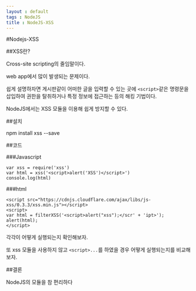 ```yaml
---
layout : default
tags : NodeJS
title : NodeJS-XSS
---
```


#Nodejs-XSS

##XSS란?

Cross-site scripting의 줄임말이다.

web app에서 많이 발생되는 문제이다.

쉽게 설명하자면 게시판같이 어떠한 글을 입력할 수 있는 곳에 `<script>`같은 명령문을 삽입하여 권한을 탈취하거나 특정 정보에 접근하는 등의 해킹 기법이다.

NodeJS에서는 XSS 모듈을 이용해 쉽게 방지할 수 있다.

##설치

npm install xss --save


##코드

###Javascript
```{javascript}
var xss = require('xss')
var html = xss('<script>alert('XSS')</script>')
console.log(html)
```

###html
```{html}
<script src="https://cdnjs.cloudflare.com/ajax/libs/js-xss/0.3.3/xss.min.js"></script>
<script>
var html = filterXSS('<script>alert("xss");</scr' + 'ipt>');
alert(html);
</script>
```

각각이 어떻게 실행되는지 확인해보자.

또 xss 모듈을 사용하지 않고 `<script>...`를 하였을 경우 어떻게 실행되는지를 비교해보자.

##결론

NodeJS의 모듈을 참 편리하다